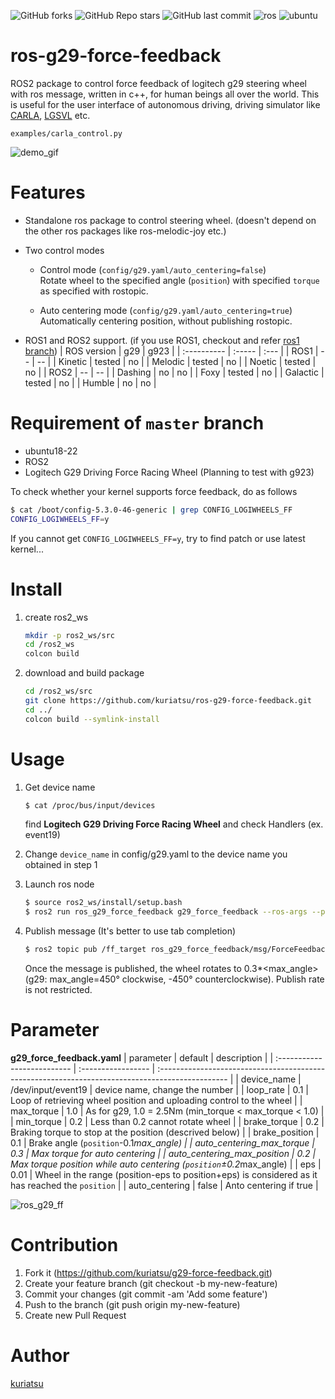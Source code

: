 ![GitHub forks](https://img.shields.io/github/forks/kuriatsu/ros-g29-force-feedback?style=flat&color=%#D78695)   ![GitHub Repo stars](https://img.shields.io/github/stars/kuriatsu/ros-g29-force-feedback?style=flat&color=%23FCCC06)  ![GitHub last commit](https://img.shields.io/github/last-commit/kuriatsu/ros-g29-force-feedback)    ![ros](https://img.shields.io/badge/ROS-Humble-blue)    ![ubuntu](https://img.shields.io/badge/Ubuntu-22.04-purple)

# ros-g29-force-feedback
ROS2 package to control force feedback of logitech g29 steering wheel with ros message, written in c++, for human beings all over the world.
This is useful for the user interface of autonomous driving, driving simulator like [CARLA](https://carla.org/), [LGSVL](https://www.lgsvlsimulator.com/) etc.

`examples/carla_control.py` 

![demo_gif](https://github.com/kuriatsu/ros-g29-force-feedback/blob/image/images/force_feedback_test.gif)

# Features
* Standalone ros package to control steering wheel. (doesn't depend on the other ros packages like ros-melodic-joy etc.)
* Two control modes

    * Control mode (`config/g29.yaml/auto_centering=false`)  
    Rotate wheel to the specified angle (`position`) with specified `torque` as specified with rostopic.

    * Auto centering mode (`config/g29.yaml/auto_centering=true`)  
    Automatically centering position, without publishing rostopic.


* ROS1 and ROS2 support. (if you use ROS1, checkout and refer [ros1 branch](https://github.com/kuriatsu/ros-g29-force-feedback/tree/ros1))
    | ROS version | g29    | g923 |
    | :---------- | :----- | :--- |
    | ROS1        | --     | --   |
    | Kinetic     | tested | no   |
    | Melodic     | tested | no   |
    | Noetic      | tested | no   |
    | ROS2        | --     | --   |
    | Dashing     | no     | no   |
    | Foxy        | tested | no   |
    | Galactic    | tested | no   |
    | Humble      | no     | no   |

# Requirement of `master` branch
* ubuntu18-22
* ROS2
* Logitech G29 Driving Force Racing Wheel (Planning to test with g923)

To check whether your kernel supports force feedback, do as follows
```bash
$ cat /boot/config-5.3.0-46-generic | grep CONFIG_LOGIWHEELS_FF
CONFIG_LOGIWHEELS_FF=y
```  
If you cannot get `CONFIG_LOGIWHEELS_FF=y`, try to find patch or use latest kernel...

# Install
1. create ros2_ws
    ```bash
    mkdir -p ros2_ws/src
    cd /ros2_ws
    colcon build
    ```
2. download and build package
    ```bash
    cd /ros2_ws/src
    git clone https://github.com/kuriatsu/ros-g29-force-feedback.git
    cd ../
    colcon build --symlink-install
    ```
    
# Usage
1. Get device name
    ```bash
    $ cat /proc/bus/input/devices
    ```
    find **Logitech G29 Driving Force Racing Wheel** and check Handlers (ex. event19)

2. Change `device_name` in config/g29.yaml to the device name you obtained in step 1

3. Launch ros node
    ```bash
    $ source ros2_ws/install/setup.bash
    $ ros2 run ros_g29_force_feedback g29_force_feedback --ros-args --params-file ros2_ws/src/ros_g29_force_feedback/config/g29.yaml 
    ```

1. Publish message (It's better to use tab completion)  
    ```bash
    $ ros2 topic pub /ff_target ros_g29_force_feedback/msg/ForceFeedback "{header: {stamp: {sec: 0, nanosec: 0}, frame_id: ''}, position: 0.3, torque: 0.5}"
    ```
    Once the message is published, the wheel rotates to 0.3*<max_angle> (g29: max_angle=450° clockwise, -450° counterclockwise).
    Publish rate is not restricted.
    
# Parameter

**g29_force_feedback.yaml**
| parameter                   | default            | description                                                                                      |
| :-------------------------- | :----------------- | :----------------------------------------------------------------------------------------------- |
| device_name                 | /dev/input/event19 | device name, change the number                                                                   |
| loop_rate                   | 0.1                | Loop of retrieving wheel position and uploading control to the wheel                             |
| max_torque                  | 1.0                | As for g29, 1.0 = 2.5Nm (min_torque < max_torque < 1.0)                                          |
| min_torque                  | 0.2                | Less than 0.2 cannot rotate wheel                                                                |
| brake_torque                | 0.2                | Braking torque to stop at the position (descrived below)                                         |
| brake_position              | 0.1                | Brake angle (`position`-0.1*max_angle)                                                           |
| auto_centering_max_torque   | 0.3                | Max torque for auto centering                                                                    |
| auto_centering_max_position | 0.2                | Max torque position while auto centering (`position`±0.2*max_angle)                              |
| eps                         | 0.01               | Wheel in the range (position-eps to position+eps) is considered as it has reached the `position` |
| auto_centering              | false              | Anto centering if true                                                                           |

![ros_g29_ff](https://user-images.githubusercontent.com/38074802/167057448-1fa21956-ae91-4e51-bee4-1fcdc05cae51.png)


# Contribution
1. Fork it (https://github.com/kuriatsu/g29-force-feedback.git)
1. Create your feature branch (git checkout -b my-new-feature)
1. Commit your changes (git commit -am 'Add some feature')
1. Push to the branch (git push origin my-new-feature)
1. Create new Pull Request


# Author

[kuriatsu](https://github.com/kuriatsu)
